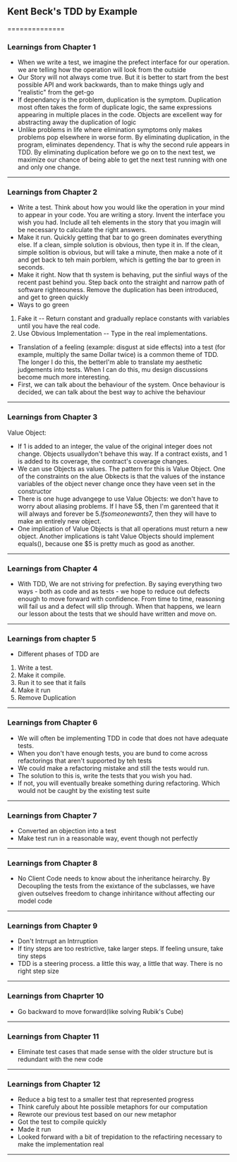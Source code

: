 ## Kent Beck's TDD by Example
==============

### Learnings from Chapter 1

* When we write a test, we imagine the prefect interface for our operation. we are telling how the operation will look from the outside
* Our Story will not always come true. But it is better to start from the best possible API and work backwards, than to make things ugly and "realistic" from the get-go
* If dependancy is the problem, duplication is the symptom. Duplication most often takes the form of duplicate logic, the same expressions appearing in multiple places in the code. Objects are excellent way for abstracting away the duplication of logic
* Unlike problems in life where elimination symptoms only makes problems pop elsewhere in worse form. By eliminating duplication, in the program, eliminates dependency. That is why the second rule appears in TDD. By eliminating duplication before we go on to the next test, we maximize our chance of being able to get the next test running with one and only one change.

------------------------------------------------------------------------------------------------------------

### Learnings from Chapter 2

* Write a test. Think about how you would like the operation in your mind to appear in your code. You are writing a story. Invent the interface you wish you had. Include all teh elements in the story that you imagin will be necessary to calculate the right answers.
* Make it run. Quickly getting that bar to go green dominates everything else. If a clean, simple solution is obvious, then type it in. If the clean, simple solition is obvious, but will take a minute, then make a note of it and get back to teh main porblem, which is getting the bar to green in seconds.
* Make it right. Now that th system is behaving, put the sinfiul ways of the recent past behind you. Step back onto the straight and narrow path of software righteouness. Remove the duplication has been introduced, and get to green quickly
* Ways to go green
 1. Fake it -- Return  constant and gradually replace constants with variables until you have the real code.
 2. Use Obvious Implementation -- Type in the real implementations.
* Translation of a feeling (example: disgust at side effects) into a test (for example, multiply the same Dollar twice) is a common theme of TDD. The longer I do this, the betterI'm able to translate my aesthetic judgements into tests. When I can do this, mu design discussions become much more interesting.
* First, we can talk about the behaviour of the system. Once behaviour is decided, we can talk about the best way to achive the behaviour

--------------------------------------------------------------------------------------------------------------

### Learnings from Chapter 3

Value Object:

* If 1 is added to an integer, the value of the original integer does not change. Objects usuallydon't behave this way. If a contract exists, and 1 is added to its coverage, the contract's coverage changes.
* We can use Objects as values. The pattern for this is Value Object. One of the constraints on the alue Obkects is that the values of the instance variables of the object never change once they have veen set in the constructor
* There is one huge advangege to use Value Objects: we don't have to worry about aliasing problems. If I have 5$, then I'm garenteed that it will always and forever be $5. If someone wants 7$, then they will have to make an entirely new object.
* One implication of Value Objects is that all operations must return a new object. Another implications is taht Value Objects should implement equals(), because one $5 is pretty much as good as another.

--------------------------------------------------------------------------------------------------------------

### Learnings from Chapter 4

* With TDD, We are not striving for prefection. By saying everything two ways - both as code and as tests - we hope to reduce out defects enough to move forward with confidence. From time to time, reasoning will fail us and a defect will slip through. When that happens, we learn our lesson about the tests that we should have written and move on.

-------------------------------------------------------------------------------------------------------------

### Learnings from chapter 5

* Different phases of TDD are
 1. Write a test.
 2. Make it compile.
 3. Run it to see that it fails
 4. Make it run
 5. Remove Duplication

-------------------------------------------------------------------------------------------------------------

### Learnings from Chapter 6

* We will often be implementing TDD in code that does not have adequate tests.
* When you don't have enough tests, you are bund to come across refactorings that aren't supported by teh tests
* We could make a refactoring mistake and still the tests would run.
* The solution to this is, write the tests that you wish you had.
* If not, you will eventually breake something during refactoring. Which would not be caught by the existing test suite

-------------------------------------------------------------------------------------------------------------

### Learnings from Chapter 7

* Converted an objection into a test
* Make test run in a reasonable way, event though not perfectly

-------------------------------------------------------------------------------------------------------------

### Learnings from Chapter 8

* No Client Code needs to know about the inheritance heirarchy. By Decoupling the tests from the exixtance of the subclasses, we have given outselves freedom to change inhiritance without affecting our model code

--------------------------------------------------------------------------------------------------------------

### Learnings from Chapter 9

* Don't Intrrupt an Intrruption
* If tiny steps are too restrictive, take larger steps. If feeling unsure, take tiny steps
* TDD is a steering process. a little this way, a little that way. There is no right step size

--------------------------------------------------------------------------------------------------------------

### Learnings from Chaprter 10

* Go backward to move forward(like solving Rubik's Cube)

--------------------------------------------------------------------------------------------------------------

### Learnings from Chapter 11

* Eliminate test cases that made sense with the older structure but is redundant with the new code

--------------------------------------------------------------------------------------------------------------

### Learnings from Chapter 12

* Reduce a big test to a smaller test that represented progress
* Think carefuly about hte possible metaphors for our computation
* Rewrote our previous test based on our new metaphor
* Got the test to compile quickly
* Made it run
* Looked forward with a bit of trepidation to the refactiring necessary to make the implementation real

--------------------------------------------------------------------------------------------------------------

